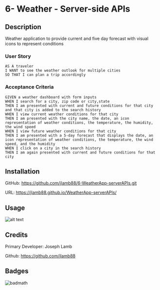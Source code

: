 # 6- Weather - Server-side APIs
## Description
Weather application to provide current and five day forecast with visual icons to represent conditions
### User Story
```
AS A traveler
I WANT to see the weather outlook for multiple cities
SO THAT I can plan a trip accordingly
```
### Acceptance Criteria
```
GIVEN a weather dashboard with form inputs
WHEN I search for a city, zip code or city,state
THEN I am presented with current and future conditions for that city and that city is added to the search history
WHEN I view current weather conditions for that city
THEN I am presented with the city name, the date, an icon representation of weather conditions, the temperature, the humidity, the wind speed
WHEN I view future weather conditions for that city
THEN I am presented with a 5-day forecast that displays the date, an icon representation of weather conditions, the temperature, the wind speed, and the humidity
WHEN I click on a city in the search history
THEN I am again presented with current and future conditions for that city
```
## Installation

GitHub: https://github.com/jlamb88/6-WeatherApp-serverAPIs.git

URL: https://jlamb88.github.io/WeatherApp-serverAPIs/

## Usage

![alt text](assets/images/screenshot.png)


## Credits
Primary Developer: Joseph Lamb

Github: https://github.com/jlamb88

## Badges

![badmath](https://img.shields.io/github/languages/top/lernantino/badmath)
